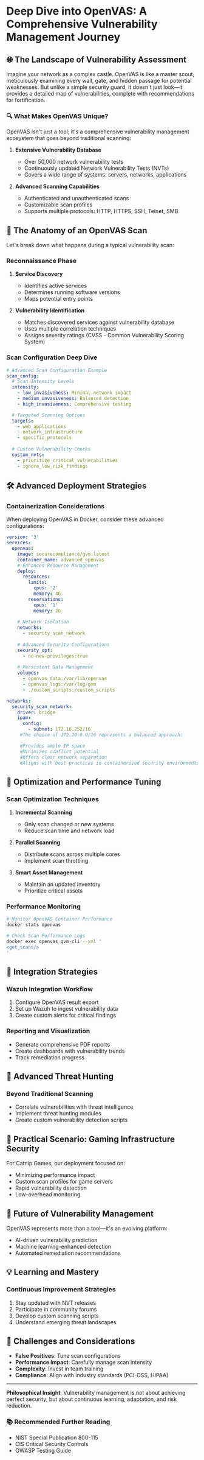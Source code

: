 # Deep Dive into OpenVAS: A Comprehensive Vulnerability Management Journey

## 🌐 The Landscape of Vulnerability Assessment

Imagine your network as a complex castle. OpenVAS is like a master scout, meticulously examining every wall, gate, and hidden passage for potential weaknesses. But unlike a simple security guard, it doesn't just look—it provides a detailed map of vulnerabilities, complete with recommendations for fortification.

### 🔍 What Makes OpenVAS Unique?

OpenVAS isn't just a tool; it's a comprehensive vulnerability management ecosystem that goes beyond traditional scanning:

1. **Extensive Vulnerability Database**
   - Over 50,000 network vulnerability tests
   - Continuously updated Network Vulnerability Tests (NVTs)
   - Covers a wide range of systems: servers, networks, applications

2. **Advanced Scanning Capabilities**
   - Authenticated and unauthenticated scans
   - Customizable scan profiles
   - Supports multiple protocols: HTTP, HTTPS, SSH, Telnet, SMB

## 🧠 The Anatomy of an OpenVAS Scan

Let's break down what happens during a typical vulnerability scan:

### Reconnaissance Phase
1. **Service Discovery**
   - Identifies active services
   - Determines running software versions
   - Maps potential entry points

2. **Vulnerability Identification**
   - Matches discovered services against vulnerability database
   - Uses multiple correlation techniques
   - Assigns severity ratings (CVSS - Common Vulnerability Scoring System)

### Scan Configuration Deep Dive

```yaml
# Advanced Scan Configuration Example
scan_config:
  # Scan Intensity Levels
  intensity:
    - low_invasiveness: Minimal network impact
    - medium_invasiveness: Balanced detection
    - high_invasiveness: Comprehensive testing

  # Targeted Scanning Options
  targets:
    - web_applications
    - network_infrastructure
    - specific_protocols
  
  # Custom Vulnerability Checks
  custom_nvts:
    - prioritize_critical_vulnerabilities
    - ignore_low_risk_findings
```

## 🛠️ Advanced Deployment Strategies

### Containerization Considerations

When deploying OpenVAS in Docker, consider these advanced configurations:

```yaml
version: '3'
services:
  openvas:
    image: securecompliance/gvm:latest
    container_name: advanced_openvas
    # Enhanced Resource Management
    deploy:
      resources:
        limits:
          cpus: '2'
          memory: 4G
        reservations:
          cpus: '1'
          memory: 2G
    
    # Network Isolation
    networks:
      - security_scan_network
    
    # Advanced Security Configurations
    security_opt:
      - no-new-privileges:true
    
    # Persistent Data Management
    volumes:
      - openvas_data:/var/lib/openvas
      - openvas_logs:/var/log/gvm
      - ./custom_scripts:/custom_scripts

networks:
  security_scan_network:
    driver: bridge
    ipam:
      config:
        - subnet: 172.16.252/16
     #The choice of 172.20.0.0/16 represents a balanced approach:

     #Provides ample IP space
     #Minimizes conflict potential
     #Offers clear network separation
     #Aligns with best practices in containerized security environments
```

## 🎯 Optimization and Performance Tuning

### Scan Optimization Techniques

1. **Incremental Scanning**
   - Only scan changed or new systems
   - Reduce scan time and network load

2. **Parallel Scanning**
   - Distribute scans across multiple cores
   - Implement scan throttling

3. **Smart Asset Management**
   - Maintain an updated inventory
   - Prioritize critical assets

### Performance Monitoring

```bash
# Monitor OpenVAS Container Performance
docker stats openvas

# Check Scan Performance Logs
docker exec openvas gvm-cli --xml '
<get_scans/>
'
```

## 🔬 Integration Strategies

### Wazuh Integration Workflow
1. Configure OpenVAS result export
2. Set up Wazuh to ingest vulnerability data
3. Create custom alerts for critical findings

### Reporting and Visualization
- Generate comprehensive PDF reports
- Create dashboards with vulnerability trends
- Track remediation progress

## 🚨 Advanced Threat Hunting

### Beyond Traditional Scanning
- Correlate vulnerabilities with threat intelligence
- Implement threat hunting modules
- Create custom vulnerability detection scripts

## 🧪 Practical Scenario: Gaming Infrastructure Security

For Catnip Games, our deployment focused on:
- Minimizing performance impact
- Custom scan profiles for game servers
- Rapid vulnerability detection
- Low-overhead monitoring

## 🔮 Future of Vulnerability Management

OpenVAS represents more than a tool—it's an evolving platform:
- AI-driven vulnerability prediction
- Machine learning-enhanced detection
- Automated remediation recommendations

## 💡 Learning and Mastery

### Continuous Improvement Strategies
1. Stay updated with NVT releases
2. Participate in community forums
3. Develop custom scanning scripts
4. Understand emerging threat landscapes

## 🚧 Challenges and Considerations

- **False Positives**: Tune scan configurations
- **Performance Impact**: Carefully manage scan intensity
- **Complexity**: Invest in team training
- **Compliance**: Align with industry standards (PCI-DSS, HIPAA)

---

**Philosophical Insight**: Vulnerability management is not about achieving perfect security, but about continuous learning, adaptation, and risk reduction.

### 📚 Recommended Further Reading
- NIST Special Publication 800-115
- CIS Critical Security Controls
- OWASP Testing Guide
